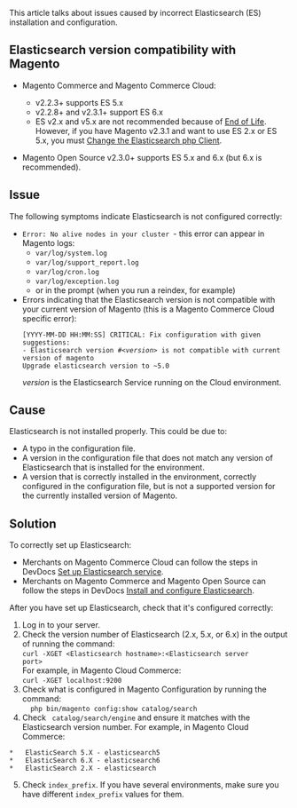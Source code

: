 This article talks about issues caused by incorrect Elasticsearch (ES) installation and configuration.

## Elasticsearch version compatibility with Magento

*   Magento Commerce and Magento Commerce Cloud:
    
    *   v2.2.3+ supports ES 5.x
    *   v2.2.8+ and v2.3.1+ support ES 6.x
    *   ES v2.x and v5.x are not recommended because of <a href="https://www.elastic.co/support/eol" rel="noopener" target="_blank">End of Life</a>. However, if you have Magento v2.3.1 and want to use ES 2.x or ES 5.x, you must&nbsp;<a href="https://devdocs.magento.com/guides/v2.3/config-guide/elasticsearch/es-downgrade.html" rel="noopener" target="_blank">Change the Elasticsearch php Client</a>.
    
    
    
*   Magento Open Source v2.3.0+ supports ES 5.x and 6.x (but 6.x is recommended).

## Issue

The following symptoms indicate Elasticsearch is not configured correctly:

<ul><li>
<code>Error: No alive nodes in your cluster </code>- this error can appear in Magento logs:
<ul>
<li><code>var/log/system.log</code></li>
<li><code>var/log/support_report.log</code></li>
<li><code>var/log/cron.log</code></li>
<li><code>var/log/exception.log</code></li>
<li>or&nbsp;in the prompt (when you run a reindex, for example)</li>
</ul>
</li><li>Errors indicating that the Elasticsearch version is not compatible with your current version of Magento (this is a Magento Commerce Cloud specific error):
<pre class="language-clike"><code class="language-clike"><span class="token punctuation">[</span>YYYY<span class="token operator">-</span>MM<span class="token operator">-</span>DD HH<span class="token punctuation">:</span>MM<span class="token punctuation">:</span>SS<span class="token punctuation">]</span> CRITICAL<span class="token punctuation">:</span> Fix configuration with given suggestions<span class="token punctuation">:</span>
<span class="token operator">-</span> Elasticsearch version <em>#&lt;version&gt;</em> is not compatible with current version of magento
Upgrade elasticsearch version to <span class="token operator">~</span><span class="token number">5.0</span>
</code></pre>
<p><em>version</em>&nbsp;is the Elasticsearch Service running on the Cloud environment.</p>
</li></ul>

## Cause

Elasticsearch is not installed properly. This could be due to:

<ul><li>A typo in the configuration file.</li><li>A version in the configuration file that does not match any version of Elasticsearch that is installed for the environment.</li><li class="p1">A version that is correctly installed in the environment, correctly configured in the configuration file, but is not a supported version for the currently installed version of Magento.</li></ul>

## Solution

To correctly set up Elasticsearch:

*   Merchants on Magento Commerce Cloud can follow the steps in DevDocs&nbsp;<a href="https://devdocs.magento.com/guides/v2.3/cloud/project/project-conf-files_services-elastic.html" rel="noopener" target="_blank">Set up Elasticsearch service</a>.
*   Merchants on Magento Commerce and Magento Open Source can follow the steps in DevDocs&nbsp;<a href="https://devdocs.magento.com/guides/v2.3/config-guide/elasticsearch/es-overview.html" rel="noopener" target="_blank">Install and configure Elasticsearch</a>.

After you have set up Elasticsearch, check that it's configured correctly:

1.   Log in to your server.
2.   Check the version number of Elasticsearch (2.x, 5.x, or 6.x) in the output of running the command:  
     <code>curl -XGET &lt;Elasticsearch hostname&gt;:&lt;Elasticsearch server port&gt;<br/></code> For example, in Magento Cloud Commerce:  
     `` curl -XGET localhost:9200 ``
3.   Check what is configured in Magento Configuration by running the command:  
     ``   php bin/magento config:show catalog/search ``
4.   Check ``  catalog/search/engine `` and ensure it matches with the Elasticsearch version number. For example, in Magento Cloud Commerce:
    
    *   ElasticSearch 5.X - elasticsearch5
    *   ElasticSearch 6.X - elasticsearch6
    *   ElasticSearch 2.X - elasticsearch
    
    
    
5.   Check `` index_prefix ``. If you have several environments, make sure you have different&nbsp;`` index_prefix `` values for them.